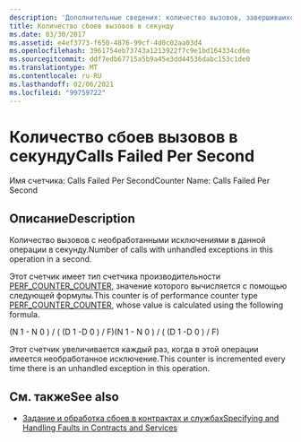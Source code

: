 ```yaml
---
description: 'Дополнительные сведения: количество вызовов, завершившихся сбоем, в секунду'
title: Количество сбоев вызовов в секунду
ms.date: 03/30/2017
ms.assetid: e4ef3773-f650-4876-99cf-4d0c02aa03d4
ms.openlocfilehash: 3961754eb73743a1213922f7c9e1bd164334cd6e
ms.sourcegitcommit: ddf7edb67715a5b9a45e3dd44536dabc153c1de0
ms.translationtype: MT
ms.contentlocale: ru-RU
ms.lasthandoff: 02/06/2021
ms.locfileid: "99759722"
---
```

# <a name="calls-failed-per-second"></a><span data-ttu-id="b3b08-103">Количество сбоев вызовов в секунду</span><span class="sxs-lookup"><span data-stu-id="b3b08-103">Calls Failed Per Second</span></span>

<span data-ttu-id="b3b08-104">Имя счетчика: Calls Failed Per Second</span><span class="sxs-lookup"><span data-stu-id="b3b08-104">Counter Name: Calls Failed Per Second</span></span>  
  
## <a name="description"></a><span data-ttu-id="b3b08-105">Описание</span><span class="sxs-lookup"><span data-stu-id="b3b08-105">Description</span></span>  

 <span data-ttu-id="b3b08-106">Количество вызовов с необработанными исключениями в данной операции в секунду.</span><span class="sxs-lookup"><span data-stu-id="b3b08-106">Number of calls with unhandled exceptions in this operation in a second.</span></span>  
  
 <span data-ttu-id="b3b08-107">Этот счетчик имеет тип счетчика производительности [PERF_COUNTER_COUNTER](/previous-versions/windows/it-pro/windows-server-2003/cc740048(v=ws.10)), значение которого вычисляется с помощью следующей формулы.</span><span class="sxs-lookup"><span data-stu-id="b3b08-107">This counter is of performance counter type [PERF_COUNTER_COUNTER](/previous-versions/windows/it-pro/windows-server-2003/cc740048(v=ws.10)), whose value is calculated using the following formula.</span></span>  
  
 <span data-ttu-id="b3b08-108">(N 1 - N 0 ) / ( (D 1 -D 0 ) / F)</span><span class="sxs-lookup"><span data-stu-id="b3b08-108">(N 1 - N 0 ) / ( (D 1 -D 0 ) / F)</span></span>  
  
 <span data-ttu-id="b3b08-109">Этот счетчик увеличивается каждый раз, когда в этой операции имеется необработанное исключение.</span><span class="sxs-lookup"><span data-stu-id="b3b08-109">This counter is incremented every time there is an unhandled exception in this operation.</span></span>  
  
## <a name="see-also"></a><span data-ttu-id="b3b08-110">См. также</span><span class="sxs-lookup"><span data-stu-id="b3b08-110">See also</span></span>

- [<span data-ttu-id="b3b08-111">Задание и обработка сбоев в контрактах и службах</span><span class="sxs-lookup"><span data-stu-id="b3b08-111">Specifying and Handling Faults in Contracts and Services</span></span>](../../specifying-and-handling-faults-in-contracts-and-services.md)
